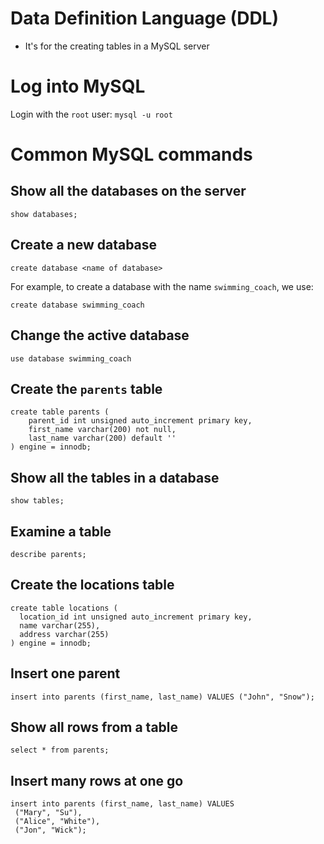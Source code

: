 # Data Definition Language (DDL)
* It's for the creating tables in a MySQL server

# Log into MySQL
Login with the `root` user: `mysql -u root`

# Common MySQL commands

## Show all the databases on the server
```
show databases;
```

## Create a new database
```
create database <name of database>
```

For example, to create a database with the name `swimming_coach`, we use:
```
create database swimming_coach
```

## Change the active database
```
use database swimming_coach
```

## Create the `parents` table
```
create table parents (
    parent_id int unsigned auto_increment primary key,
    first_name varchar(200) not null,
    last_name varchar(200) default ''
) engine = innodb;
```

## Show all the tables in a database
```
show tables;
```

## Examine a table
```
describe parents;
```

## Create the locations table
```
create table locations (
  location_id int unsigned auto_increment primary key,
  name varchar(255),
  address varchar(255)
) engine = innodb;
```

## Insert one parent
```
insert into parents (first_name, last_name) VALUES ("John", "Snow");
```

## Show all rows from a table
```
select * from parents;
```

## Insert many rows at one go
```
insert into parents (first_name, last_name) VALUES
 ("Mary", "Su"),  
 ("Alice", "White"),
 ("Jon", "Wick");
 ```